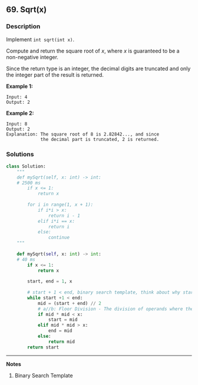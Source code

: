 ## 69. Sqrt(x)

### **Description**

Implement `int sqrt(int x)`.

Compute and return the square root of *x*, where *x* is guaranteed to be a non-negative integer.

Since the return type is an integer, the decimal digits are truncated and only the integer part of the result is returned.

**Example 1:**

```
Input: 4
Output: 2
```

**Example 2:**

```
Input: 8
Output: 2
Explanation: The square root of 8 is 2.82842..., and since 
             the decimal part is truncated, 2 is returned.
```



### **Solutions**

```python
class Solution:
    """
    def mySqrt(self, x: int) -> int:
    # 2500 ms
        if x <= 1:
            return x
        
        for i in range(1, x + 1):
            if i*i > x:
                return i - 1
            elif i*i == x:
                return i
            else:
                continue
    """
    
    def mySqrt(self, x: int) -> int:
    # 40 ms
        if x <= 1:
            return x
        
        start, end = 1, x
        
        # start + 1 < end, binary search template, think about why start <+ end will cause endless loop 
        while start +1 < end:  
            mid = (start + end) // 2  
            # a//b: Floor Division - The division of operands where the result is the quotient in which the digits after the decimal point are removed
            if mid * mid < x:
                start = mid
            elif mid * mid > x:
                end = mid
            else:
                return mid
        return start
```

****

**Notes**

1. Binary Search Template
